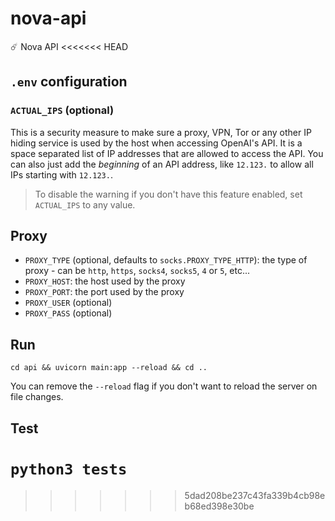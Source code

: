 # nova-api
☄️ Nova API
<<<<<<< HEAD

## `.env` configuration

### `ACTUAL_IPS` (optional)
This is a security measure to make sure a proxy, VPN, Tor or any other IP hiding service is used by the host when accessing OpenAI's API.
It is a space separated list of IP addresses that are allowed to access the API.
You can also just add the *beginning* of an API address, like `12.123.` to allow all IPs starting with `12.123.`.

> To disable the warning if you don't have this feature enabled, set `ACTUAL_IPS` to any value.

## Proxy
- `PROXY_TYPE` (optional, defaults to `socks.PROXY_TYPE_HTTP`): the type of proxy - can be `http`, `https`, `socks4`, `socks5`, `4` or `5`, etc... 
- `PROXY_HOST`: the host used by the proxy
- `PROXY_PORT`: the port used by the proxy
- `PROXY_USER` (optional)
- `PROXY_PASS` (optional)

## Run
`cd api && uvicorn main:app --reload && cd ..`

You can remove the `--reload` flag if you don't want to reload the server on file changes.

## Test
`python3 tests`
=======
>>>>>>> 5dad208be237c43fa339b4cb98eb68ed398e30be
